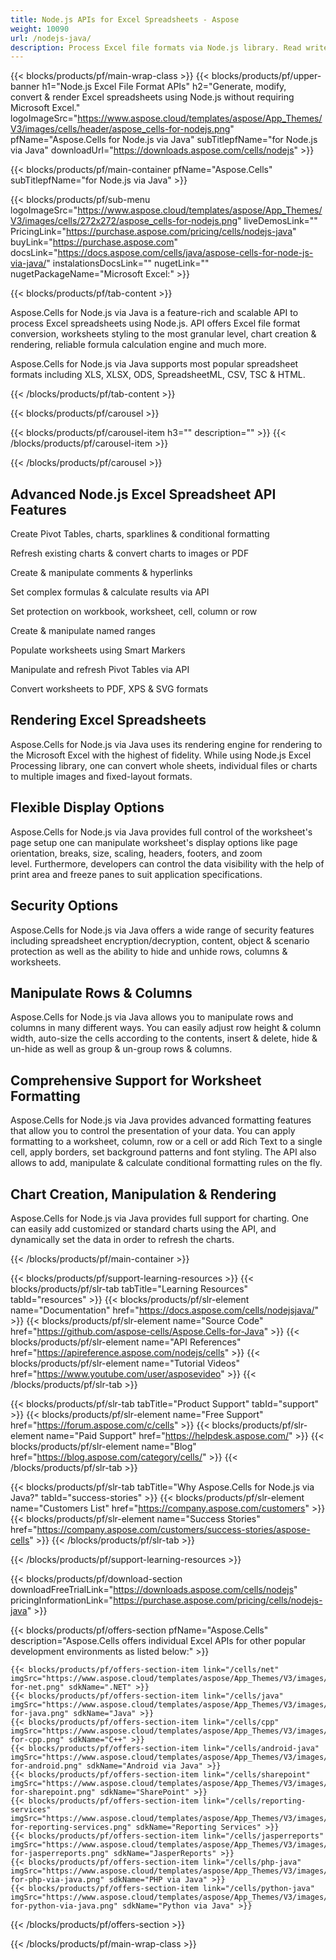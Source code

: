 ```yaml
---
title: Node.js APIs for Excel Spreadsheets - Aspose 
weight: 10090
url: /nodejs-java/ 
description: Process Excel file formats via Node.js library. Read write render & convert XLS XLSX XLSB XLTX XLTM XLSM XML ODS CSV and more formats via Node.js on Windows, macOS & Linux
---
```


{{< blocks/products/pf/main-wrap-class >}}
{{< blocks/products/pf/upper-banner h1="Node.js Excel File Format APIs" h2="Generate, modify, convert & render Excel spreadsheets using Node.js without requiring Microsoft Excel." logoImageSrc="https://www.aspose.cloud/templates/aspose/App_Themes/V3/images/cells/header/aspose_cells-for-nodejs.png" pfName="Aspose.Cells for Node.js via Java" subTitlepfName="for Node.js via Java" downloadUrl="https://downloads.aspose.com/cells/nodejs" >}}

{{< blocks/products/pf/main-container pfName="Aspose.Cells" subTitlepfName="for Node.js via Java" >}}

{{< blocks/products/pf/sub-menu logoImageSrc="https://www.aspose.cloud/templates/aspose/App_Themes/V3/images/cells/272x272/aspose_cells-for-nodejs.png" liveDemosLink="" PricingLink="https://purchase.aspose.com/pricing/cells/nodejs-java" buyLink="https://purchase.aspose.com" docsLink="https://docs.aspose.com/cells/java/aspose-cells-for-node-js-via-java/" instalationsDocsLink="" nugetLink="" nugetPackageName="Microsoft Excel:" >}}

{{< blocks/products/pf/tab-content >}}
<p>
 Aspose.Cells for Node.js via Java is a feature-rich and scalable API to process Excel spreadsheets using Node.js. API offers Excel file format conversion, worksheets styling to the most granular level, chart creation &amp; rendering, reliable formula calculation engine and much more.
</p>

<p>
 Aspose.Cells for Node.js via Java supports most popular spreadsheet formats including XLS, XLSX, ODS, SpreadsheetML, CSV, TSC &amp; HTML.
</p>

{{< /blocks/products/pf/tab-content >}}

<!--Diagrams Start-->
{{< blocks/products/pf/carousel >}}

{{< blocks/products/pf/carousel-item h3="" description="" >}}
{{< /blocks/products/pf/carousel-item >}}

{{< /blocks/products/pf/carousel >}}
<!--Diagrams End-->

<!--Feature-section Start-->
<div class="container-fluid features-section bg-gray singleproduct">
 <a class="anchor" id="features" name="features">
 </a>
 <div class="row">
  <div class="container">
   <h2 class="pr-ft">
    Advanced Node.js Excel Spreadsheet API Features
   </h2>
   <p>
   </p>
   <div class="col-lg-4">
    <em class="fa fa-support ico-blue fa-2x col-lg-2">
    </em>
    <p class="col-lg-10">
     Create Pivot Tables, charts, sparklines &amp; conditional formatting
    </p>
   </div>
   <div class="col-lg-4">
    <em class="fa fa-image ico-blue fa-2x col-lg-2">
    </em>
    <p class="col-lg-10">
     Refresh existing charts &amp; convert charts to images or PDF
    </p>
   </div>
   <div class="col-lg-4">
    <em class="fa fa-commenting ico-blue fa-2x col-lg-2">
    </em>
    <p class="col-lg-10">
     Create &amp; manipulate comments &amp; hyperlinks
    </p>
   </div>
   <div class="col-lg-4">
    <em class="fa fa-filter ico-blue fa-2x col-lg-2">
    </em>
    <p class="col-lg-10">
     Set complex formulas &amp; calculate results via API
    </p>
   </div>
   <div class="col-lg-4">
    <em class="fa fa-shield ico-blue fa-2x col-lg-2">
    </em>
    <p class="col-lg-10">
     Set protection on workbook, worksheet, cell, column or row
    </p>
   </div>
   <div class="col-lg-4">
    <em class="fa fa-sort-amount-desc ico-blue fa-2x col-lg-2">
    </em>
    <p class="col-lg-10">
     Create &amp; manipulate named ranges
    </p>
   </div>
   <div class="col-lg-4">
    <em class="fa fa-file-text-o ico-blue fa-2x col-lg-2">
    </em>
    <p class="col-lg-10">
     Populate worksheets using Smart Markers
    </p>
   </div>
   <div class="col-lg-4">
    <em class="fa fa-table ico-blue fa-2x col-lg-2">
    </em>
    <p class="col-lg-10">
     Manipulate and refresh Pivot Tables via API
    </p>
   </div>
   <div class="col-lg-4">
    <em class="fa fa-html5 ico-blue fa-2x col-lg-2">
    </em>
    <p class="col-lg-10">
     Convert worksheets to PDF, XPS &amp; SVG formats
    </p>
   </div>
   <div class="col-lg-12">
    <h2 class="h2title">
     Rendering Excel Spreadsheets
    </h2>
    <p>
     Aspose.Cells for Node.js via Java uses its rendering engine for rendering to the Microsoft Excel with the highest of fidelity. While using Node.js Excel Processing library, one can convert whole sheets, individual files or charts to multiple images and fixed-layout formats.
    </p>
   </div>
   <div class="col-lg-12">
    <h2 class="h2title">
     Flexible Display Options
    </h2>
    <p>
     Aspose.Cells for Node.js via Java provides full control of the worksheet's page setup one can manipulate worksheet's display options like page orientation, breaks, size, scaling, headers, footers, and zoom level. Furthermore, developers can control the data visibility with the help of print area and freeze panes to suit application specifications.
    </p>
   </div>
   <div class="col-lg-12">
    <h2 class="h2title">
     Security Options
    </h2>
    <p>
     Aspose.Cells for Node.js via Java offers a wide range of security features including spreadsheet encryption/decryption, content, object &amp; scenario protection as well as the ability to hide and unhide rows, columns &amp; worksheets.
    </p>
   </div>
   <div class="col-lg-12">
    <h2 class="h2title">
     Manipulate Rows &amp; Columns
    </h2>
    <p>
     Aspose.Cells for Node.js via Java allows you to manipulate rows and columns in many different ways. You can easily adjust row height &amp; column width, auto-size the cells according to the contents, insert &amp; delete, hide &amp; un-hide as well as group &amp; un-group rows &amp; columns.
    </p>
   </div>
   <div class="col-lg-12">
    <h2 class="h2title">
     Comprehensive Support for Worksheet Formatting
    </h2>
    <p>
     Aspose.Cells for Node.js via Java provides advanced formatting features that allow you to control the presentation of your data. You can apply formatting to a worksheet, column, row or a cell or add Rich Text to a single cell, apply borders, set background patterns and font styling. The API also allows to add, manipulate &amp; calculate conditional formatting rules on the fly.
    </p>
   </div>
   <div class="col-lg-12">
    <h2 class="h2title">
     Chart Creation, Manipulation &amp; Rendering
    </h2>
    <p>
     Aspose.Cells for Node.js via Java provides full support for charting. One can easily add customized or standard charts using the API, and dynamically set the data in order to refresh the charts.
    </p>
   </div>
  </div>
 </div>
</div>
<!--Feature-section End-->

{{< /blocks/products/pf/main-container >}}


{{< blocks/products/pf/support-learning-resources >}}
{{< blocks/products/pf/slr-tab tabTitle="Learning Resources" tabId="resources" >}}
{{< blocks/products/pf/slr-element name="Documentation" href="https://docs.aspose.com/cells/nodejsjava/" >}}
{{< blocks/products/pf/slr-element name="Source Code" href="https://github.com/aspose-cells/Aspose.Cells-for-Java" >}}
{{< blocks/products/pf/slr-element name="API References" href="https://apireference.aspose.com/nodejs/cells" >}}
{{< blocks/products/pf/slr-element name="Tutorial Videos" href="https://www.youtube.com/user/asposevideo" >}}
{{< /blocks/products/pf/slr-tab >}}

{{< blocks/products/pf/slr-tab tabTitle="Product Support" tabId="support" >}}
{{< blocks/products/pf/slr-element name="Free Support" href="https://forum.aspose.com/c/cells" >}}
{{< blocks/products/pf/slr-element name="Paid Support" href="https://helpdesk.aspose.com/" >}}
{{< blocks/products/pf/slr-element name="Blog" href="https://blog.aspose.com/category/cells/" >}}
{{< /blocks/products/pf/slr-tab >}}

{{< blocks/products/pf/slr-tab tabTitle="Why Aspose.Cells for Node.js via Java?" tabId="success-stories" >}}
{{< blocks/products/pf/slr-element name="Customers List" href="https://company.aspose.com/customers" >}}
{{< blocks/products/pf/slr-element name="Success Stories" href="https://company.aspose.com/customers/success-stories/aspose-cells" >}}
{{< /blocks/products/pf/slr-tab >}}

{{< /blocks/products/pf/support-learning-resources >}}

{{< blocks/products/pf/download-section downloadFreeTrialLink="https://downloads.aspose.com/cells/nodejs" pricingInformationLink="https://purchase.aspose.com/pricing/cells/nodejs-java" >}}

{{< blocks/products/pf/offers-section pfName="Aspose.Cells" description="Aspose.Cells offers individual Excel APIs for other popular development environments as listed below:" >}}

    {{< blocks/products/pf/offers-section-item link="/cells/net" imgSrc="https://www.aspose.cloud/templates/aspose/App_Themes/V3/images/cells/272x272/aspose_cells-for-net.png" sdkName=".NET" >}}
    {{< blocks/products/pf/offers-section-item link="/cells/java" imgSrc="https://www.aspose.cloud/templates/aspose/App_Themes/V3/images/cells/272x272/aspose_cells-for-java.png" sdkName="Java" >}}
    {{< blocks/products/pf/offers-section-item link="/cells/cpp" imgSrc="https://www.aspose.cloud/templates/aspose/App_Themes/V3/images/cells/272x272/aspose_cells-for-cpp.png" sdkName="C++" >}}
    {{< blocks/products/pf/offers-section-item link="/cells/android-java" imgSrc="https://www.aspose.cloud/templates/aspose/App_Themes/V3/images/cells/272x272/aspose_cells-for-android.png" sdkName="Android via Java" >}}
    {{< blocks/products/pf/offers-section-item link="/cells/sharepoint" imgSrc="https://www.aspose.cloud/templates/aspose/App_Themes/V3/images/cells/272x272/aspose_cells-for-sharepoint.png" sdkName="SharePoint" >}}
    {{< blocks/products/pf/offers-section-item link="/cells/reporting-services" imgSrc="https://www.aspose.cloud/templates/aspose/App_Themes/V3/images/cells/272x272/aspose_cells-for-reporting-services.png" sdkName="Reporting Services" >}}
    {{< blocks/products/pf/offers-section-item link="/cells/jasperreports" imgSrc="https://www.aspose.cloud/templates/aspose/App_Themes/V3/images/cells/272x272/aspose_cells-for-jasperreports.png" sdkName="JasperReports" >}}
    {{< blocks/products/pf/offers-section-item link="/cells/php-java" imgSrc="https://www.aspose.cloud/templates/aspose/App_Themes/V3/images/cells/272x272/aspose.cells-for-php-via-java.png" sdkName="PHP via Java" >}}
    {{< blocks/products/pf/offers-section-item link="/cells/python-java" imgSrc="https://www.aspose.cloud/templates/aspose/App_Themes/V3/images/cells/272x272/aspose_cells-for-python-via-java.png" sdkName="Python via Java" >}}

{{< /blocks/products/pf/offers-section >}}

{{< /blocks/products/pf/main-wrap-class >}}
